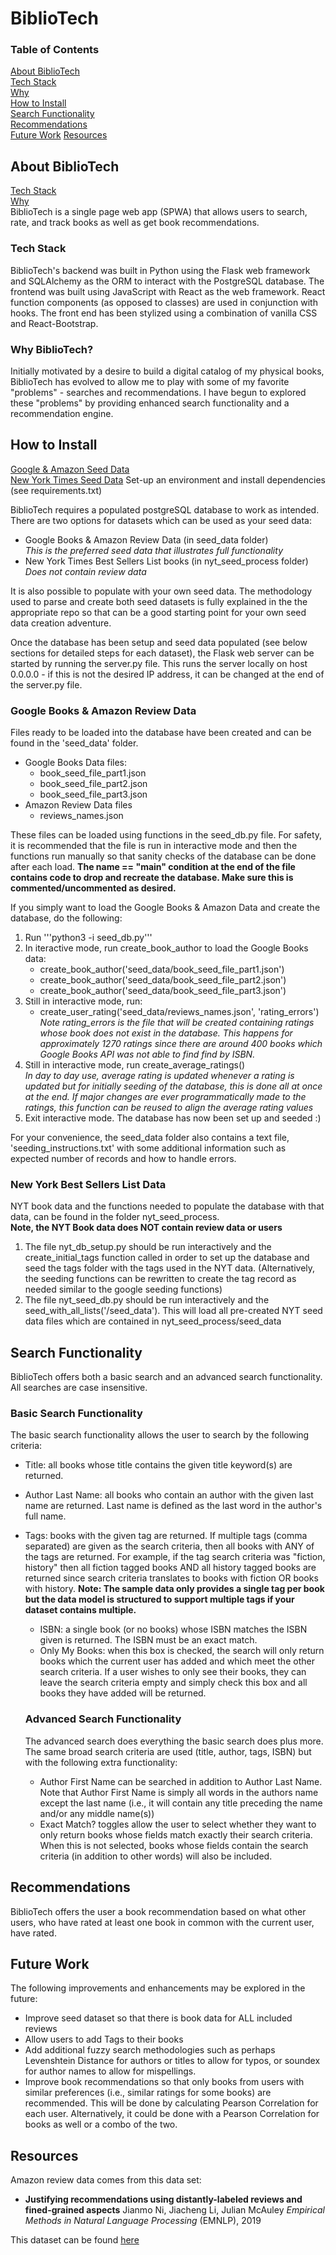 # BiblioTech

### Table of Contents
  [About BiblioTech](#about)    
    [Tech Stack](#tech)  
    [Why](#why)  
  [How to Install](#install)  
  [Search Functionality](#search)  
  [Recommendations](#recommend)  
  [Future Work](#future)
  [Resources](#resources)  

## <a name="about"></a>About BiblioTech
[Tech Stack](#tech)   
[Why](#why)  
BiblioTech is a single page web app (SPWA) that allows users to search, rate, and track books as well as get book recommendations.  

### <a name="tech"></a>Tech Stack
BiblioTech's backend was built in Python using the Flask web framework and SQLAlchemy as the ORM to interact with the PostgreSQL database.
The frontend was built using JavaScript with React as the web framework. React function components (as opposed to classes) are used in conjunction with hooks. 
The front end has been stylized using a combination of vanilla CSS and React-Bootstrap.

### <a name="why"></a>Why BiblioTech?
Initially motivated by a desire to build a digital catalog of my physical books, BiblioTech has evolved to allow me to play with some of my favorite "problems" - searches and recommendations. I have begun to explored these "problems" by  providing enhanced search functionality and a recommendation engine. 

## <a name="install"></a> How to Install
[Google & Amazon Seed Data](#googleAmazon)    
[New York Times Seed Data](#nyt)
Set-up an environment and install dependencies (see requirements.txt)

BiblioTech requires a populated postgreSQL database to work as intended. There are two options for datasets which can be used as your seed data:
- Google Books & Amazon Review Data (in seed_data folder)    
  *This is the preferred seed data that illustrates full functionality*
- New York Times Best Sellers List books (in nyt_seed_process folder)   
  *Does not contain review data*

It is also possible to populate with your own seed data. The methodology used to parse and create both seed datasets is fully explained in the the appropriate repo so that can be a good starting point for your own seed data creation adventure. 

Once the database has been setup and seed data populated (see below sections for detailed steps for each dataset), the Flask web server can be started by running the server.py file. This runs the server locally on host 0.0.0.0 - if this is not the desired IP address, it can be changed at the end of the server.py file. 

### <a name="googleAmazon"></a>Google Books & Amazon Review Data
Files ready to be loaded into the database have been created and can be found in the 'seed_data' folder. 
- Google Books Data files:
  - book_seed_file_part1.json
  - book_seed_file_part2.json
  - book_seed_file_part3.json
- Amazon Review Data files
  - reviews_names.json

These files can be loaded using functions in the seed_db.py file. For safety, it is recommended that the file is run in interactive mode and then the functions run manually so that sanity checks of the database can be done after each load. **The __name__ == "__main__" condition at the end of the file contains code to drop and recreate the database. Make sure this is commented/uncommented as desired.**

If you simply want to load the Google Books & Amazon Data and create the database, do the following:
1. Run '''python3 -i seed_db.py''' 
2. In iteractive mode, run create_book_author to load the Google Books data:
    - create_book_author('seed_data/book_seed_file_part1.json')
    - create_book_author('seed_data/book_seed_file_part2.json')
    - create_book_author('seed_data/book_seed_file_part3.json')
3. Still in interactive mode, run:
    - create_user_rating('seed_data/reviews_names.json', 'rating_errors')   
      *Note rating_errors is the file that will be created containing ratings whose book does not exist in the database. This happens for approximately 1270 ratings since there are around 400 books which Google Books API was not able to find find by ISBN.*
4. Still in interactive mode, run create_average_ratings()  
    *In day to day use, average rating is updated whenever a rating is updated but for initially seeding of the database, this is done all at once at the end. If major changes are ever programmatically made to the ratings, this function can be reused to align the average rating values*
5. Exit interactive mode. The database has now been set up and seeded :)

For your convenience, the seed_data folder also contains a text file, 'seeding_instructions.txt' with some additional information such as expected number of records and how to handle errors. 

### <a name="nyt"></a>New York Best Sellers List Data 
NYT book data and the functions needed to populate the database with that data, can be found in the folder nyt_seed_process.  
  **Note, the NYT Book data does NOT contain review data or users**

1. The file nyt_db_setup.py should be run interactively and the create_initial_tags function called in order to set up the database and seed the tags folder with the tags used in the NYT data. (Alternatively, the seeding functions can be rewritten to create the tag record as needed similar to the google seeding functions)
2. The file nyt_seed_db.py should be run interactively and the seed_with_all_lists('/seed_data'). This will load all pre-created NYT seed data files which are contained in nyt_seed_process/seed_data

## <a name="search"></a> Search Functionality
BiblioTech offers both a basic search and an advanced search functionality. All searches are case insensitive.

### Basic Search Functionality
The basic search functionality allows the user to search by the following criteria:
- Title: all books whose title contains the given title keyword(s) are returned. 
- Author Last Name: all books who contain an author with the given last name are returned. Last name is defined as the last word in the author's full name. 
- Tags: books with the given tag are returned. If multiple tags (comma separated) are given as the search criteria, then all books with ANY of the tags are returned. For example, if the tag search criteria was "fiction, history" then all fiction tagged books AND all history tagged books are returned since search criteria translates to books with fiction OR books with history. 
  **Note: The sample data only provides a single tag per book but the data model is structured to support multiple tags if your dataset contains multiple.**
  - ISBN: a single book (or no books) whose ISBN matches the ISBN given is returned. The ISBN must be an exact match. 
  - Only My Books: when this box is checked, the search will only return books which the current user has added and which meet the other search criteria. If a user wishes to only see their books, they can leave the search criteria empty and simply check this box and all books they have added will be returned. 

  ### Advanced Search Functionality
  The advanced search does everything the basic search does plus more. The same broad search criteria are used (title, author, tags, ISBN) but with the following extra functionality:
  - Author First Name can be searched in addition to Author Last Name. Note that Author First Name is simply all words in the authors name except the last name (i.e., it will contain any title preceding the name and/or any middle name(s))
  - Exact Match? toggles allow the user to select whether they want to only return books whose fields match exactly their search criteria. When this is not selected, books whose fields contain the search criteria (in addition to other words) will also be included. 

## <a name="recommend"></a> Recommendations
BiblioTech offers the user a book recommendation based on what other users, who have rated at least one book in common with the current user, have rated. 

## <a name=future></a> Future Work
The following improvements and enhancements may be explored in the future:
- Improve seed dataset so that there is book data for ALL included reviews
- Allow users to add Tags to their books
- Add additional fuzzy search methodologies such as perhaps Levenshtein Distance for authors or titles to allow for typos, or soundex for author names to allow for mispellings. 
- Improve book recommendations so that only books from users with similar preferences (i.e., similar ratings for some books) are recommended. This will be done by calculating Pearson Correlation for each user. Alternatively, it could be done with a Pearson Correlation for books as well or a combo of the two.  

## <a name="resources"></a> Resources
Amazon review data comes from this data set:
- **Justifying recommendations using distantly-labeled reviews and fined-grained aspects** Jianmo Ni, Jiacheng Li, Julian McAuley  *Empirical Methods in Natural Language Processing* (EMNLP), 2019

This dataset can be found [here](https://nijianmo.github.io/amazon/index.html)